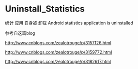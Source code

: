 Uninstall_Statistics
=================

统计 应用 自身被 卸载 Android statistics application is uninstalled

参考自这篇blog

http://www.cnblogs.com/zealotrouge/p/3157126.html

http://www.cnblogs.com/zealotrouge/p/3159772.html

http://www.cnblogs.com/zealotrouge/p/3182617.html


